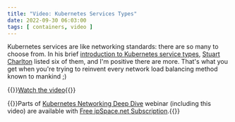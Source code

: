 ```yaml
---
title: "Video: Kubernetes Services Types"
date: 2022-09-30 06:03:00
tags: [ containers, video ]
---
```

Kubernetes services are like networking standards: there are so many to choose from. In his brief [introduction to Kubernetes service types](https://my.ipspace.net/bin/get/Kubernetes/1.8%20-%20Kubernetes%20Service%20Types.mp4?doccode=Kubernetes), [Stuart Charlton](https://www.ipspace.net/Author:Stuart_Charlton) listed six of them, and I'm positive there are more. That's what you get when you're trying to reinvent every network load balancing method known to mankind ;)

{{<jump>}}[Watch the video](https://my.ipspace.net/bin/get/Kubernetes/1.8%20-%20Kubernetes%20Service%20Types.mp4?doccode=Kubernetes){{</jump>}}

{{<note info>}}Parts of [Kubernetes Networking Deep Dive](https://www.ipspace.net/Kubernetes_Networking_Deep_Dive) webinar (including this video) are available with [Free ipSpace.net Subscription](https://www.ipspace.net/Subscription/Free).{{</note>}}

